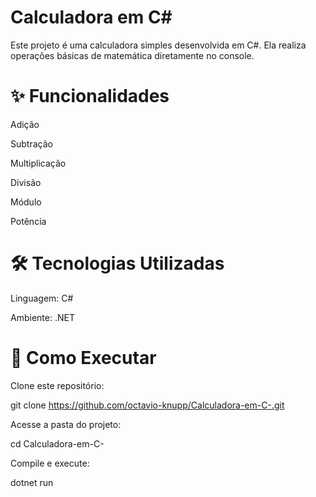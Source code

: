 # Calculadora em C#

Este projeto é uma calculadora simples desenvolvida em C#.
Ela realiza operações básicas de matemática diretamente no console.

# ✨ Funcionalidades

Adição

Subtração

Multiplicação

Divisão

Módulo 

Potência

# 🛠️ Tecnologias Utilizadas

Linguagem: C#

Ambiente: .NET

# 🚀 Como Executar

Clone este repositório:

git clone https://github.com/octavio-knupp/Calculadora-em-C-.git


Acesse a pasta do projeto:

cd Calculadora-em-C-


Compile e execute:

dotnet run
